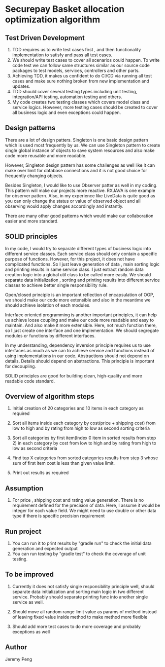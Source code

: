 # Securepay Basket allocation optimization algorithm

## Test Driven Development
1. TDD requires us to write test cases first , and then functionality implementation to satisfy and pass all test cases.
2. We should write test cases to cover all scenarios could happen. To write code test we can follow
same structures similar as our source code packages to test models, services, controllers and other parts.
3. Achieving TDD, it makes us confident to do CI/CD via running all test cases and make sure nothing broken from new implementation
and updates.
4. TDD should cover several testing types including unit testing, integration/API testing, automation testing and others.
5. My code creates two testing classes which covers model class and service logics.
However, more testing cases should be created to cover all business logic and even exceptions could happen.

## Design patterns
There are a lot of design patters.
Singleton is one basic design pattern which is used most frequently by us.
We can use Singleton pattern to create single global instance of objects to save system resources 
and also make code more reusable and more readable.

However, Singleton design pattern has some challenges as well like it can make over limit for database connections
and it is not good choice for frequently changing objects.

Besides Singleton, I would like to use Observer patter as well in my coding. This pattern will make our 
projects more reactive. RXJAVA is one example for observer pattern. 
Also, in my experience like LiveData is quite good as you can only change the status or value of observed object
and all observing would apply changes accordingly and instantly.

There are many other good patterns which would make our collaboration easier and more standard.

## SOLID principles
In my code, I would try to separate different types of business logic into different service classes.
Each service class should only contain a specific purpose of functions. However, for this project, it does not
have complicated functions. So I just leave generation of data , main sorting logic and printing results in same service class. 
I just extract random data creation logic into a global util class to be called more easily. We should separate 
data initialization , sorting and printing results into different service classes to achieve better single responsibility rule.

Open/closed principle is an important reflection of encapsulation of OOP, we should make our code more extensible
and also in the meantime we should achieve isolation of each modules.

Interface oriented programming is another important principles, it can help us achieve loose coupling and make
our code more readable and easy to maintain. And also make it more extensible. Here, not much function there, 
so I just create one interface and one implementation. We should segregate modules or functions by different interfaces.

In my understanding, dependency inversion principle requires us to use interfaces as much as we can to achieve service 
and functions instead of using implementations in our code. 
Abstractions should not depend on details. Details should depend on abstractions. This principle is important for decoupling.

SOLID principles are good for building clean, high-quality and more readable code standard.


## Overview of algorithm steps
1. Initial creation of 20 categories and 10 items in each category as required

2. Sort all items inside each category by cost(price + shipping cost) from low to high
and by rating from high to low as second sorting criteria

3. Sort all categories by first item(Index 0 item in sorted results from step 2) 
in each category by cost from low to high and by rating from high to low as second criteria

4. Find top X categories from sorted categories results from step 3 whose sum of first item cost 
is less than given value limit.

5. Print out results as required

## Assumption
1. For price , shipping cost and rating value generation. There is no requirement defined for 
the precision of data. Here, I assume it would be integer for each value field. We might need 
to use double or other data type if there is specific precision requirement

## Run project
1. You can run it to print results by "gradle run" to check the initial data generation and expected output
2. You can run testing by "gradle test" to check the coverage of unit testing.

## To be improved
1. Currently it does not satisfy single responsibility principle well, should separate data initialization and sorting main logic 
in two different service. Probably should separate printing func into another single service as well.

2. Should move all random range limit value as params of method instead of leaving fixed value
inside method to make method more flexible

3. Should add more test cases to do more coverage and probably exceptions as well

## Author
Jeremy Peng
